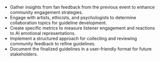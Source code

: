 - Gather insights from fan feedback from the previous event to enhance community engagement strategies.
- Engage with artists, ethicists, and psychologists to determine collaboration topics for guideline development.
- Create specific metrics to measure listener engagement and reactions to AI emotional representations.
- Implement a structured approach for collecting and reviewing community feedback to refine guidelines.
- Document the finalized guidelines in a user-friendly format for future stakeholders.